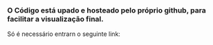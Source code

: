 <H3>O Código está upado e hosteado pelo próprio github, para facilitar a visualização final.</H3>
<p>Só é necessário entrarn o seguinte link: </p>
